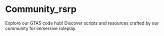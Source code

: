 # Community_rsrp
Explore our GTA5 code hub! Discover scripts and resources crafted by our community for immersive roleplay.
